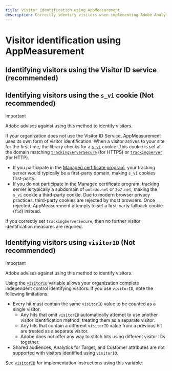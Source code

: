 ```yaml
---
title: Visitor identification using AppMeasurement
description: Correctly identify visitors when implementing Adobe Analytics using AppMeasurement.
---
```

# Visitor identification using AppMeasurement

<!-- Intro -->

## Identifying visitors using the Visitor ID service (recommended)

## Identifying visitors using the `s_vi` cookie (Not recommended)

>[!IMPORTANT]
>
>Adobe advises against using this method to identify visitors.

If your organization does not use the Visitor ID Service, AppMeasurement uses its own form of visitor identification. When a visitor arrives to your site for the first time, the library checks for a [`s_vi`](https://experienceleague.adobe.com/en/docs/core-services/interface/data-collection/cookies/analytics) cookie. This cookie is set at the domain matching [`trackingServerSecure`](/help/implement/vars/config-vars/trackingserversecure.md) (for HTTPS) or [`trackingServer`](/help/implement/vars/config-vars/trackingserver.md) (for HTTP).
   * If you participate in the [Managed certificate program](https://experienceleague.adobe.com/en/docs/core-services/interface/data-collection/adobe-managed-cert), your tracking server would typically be a first-party domain, making `s_vi` cookies first-party.
   * If you do not participate in the Managed certificate program, tracking server is typically a subdomain of `omtrdc.net` or `2o7.net`, making the `s_vi` cookie a third-party cookie. Due to modern browser privacy practices, third-party cookies are rejected by most browsers. Once rejected, AppMeasurement attempts to set a first-party fallback cookie (`fid`) instead.

If you correctly set `trackingServerSecure`, then no further visitor identification measures are required.

## Identifying visitors using `visitorID` (Not recommended)

>[!IMPORTANT]
>
>Adobe advises against using this method to identify visitors.

Using the [`visitorID`](/help/implement/vars/config-vars/visitorid.md) variable allows your organization complete independent control identifying visitors. If you use `visitorID`, note the following limitations:

* Every hit must contain the same `visitorID` value to be counted as a single visitor.
  * Any hits that omit `visitorID` automatically attempt to use another visitor identification method, treating them as a separate visitor.
  * Any hits that contain a different `visitorID` value from a previous hit are treated as a separate visitor.
  * Adobe does not offer any way to stitch hits using different visitor IDs together.
* Shared audiences, Analytics for Target, and Customer attributes are not supported with visitors identified using `visitorID`.

See [`visitorID`](/help/implement/vars/config-vars/visitorid.md) for implementation instructions using this variable.
